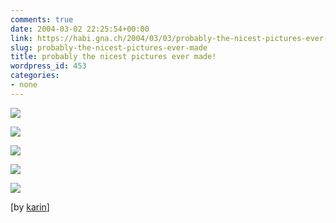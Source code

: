 ```yaml
---
comments: true
date: 2004-03-02 22:25:54+00:00
link: https://habi.gna.ch/2004/03/03/probably-the-nicest-pictures-ever-made/
slug: probably-the-nicest-pictures-ever-made
title: probably the nicest pictures ever made!
wordpress_id: 453
categories:
- none
---
```


[![](https://habi.gna.ch/blog/images/hn2-tm.jpg)](https://habi.gna.ch/blog/images/hn2.jpg)

[![](https://habi.gna.ch/blog/images/h15-tm.jpg)](https://habi.gna.ch/blog/images/h15.jpg)

[![](https://habi.gna.ch/blog/images/h5-tm.jpg)](https://habi.gna.ch/blog/images/h5.jpg)
  

[![](https://habi.gna.ch/blog/images/hn12-tm.jpg)](https://habi.gna.ch/blog/images/hn12.jpg)

[![](https://habi.gna.ch/blog/images/n7-tm.jpg)](https://habi.gna.ch/blog/images/n7.jpg)
  

[by [karin](http://tel.search.ch/result.de.html?&tel=0313710320)]
